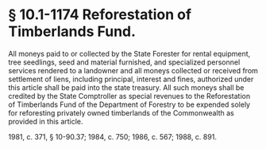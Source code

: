 # § 10.1-1174 Reforestation of Timberlands Fund.

<p>All moneys paid to or collected by the State Forester for rental equipment, tree seedlings, seed and material furnished, and specialized personnel services rendered to a landowner and all moneys collected or received from settlement of liens, including principal, interest and fines, authorized under this article shall be paid into the state treasury. All such moneys shall be credited by the State Comptroller as special revenues to the Reforestation of Timberlands Fund of the Department of Forestry to be expended solely for reforesting privately owned timberlands of the Commonwealth as provided in this article.</p><p>1981, c. 371, § 10-90.37; 1984, c. 750; 1986, c. 567; 1988, c. 891.</p>